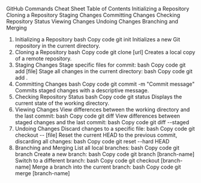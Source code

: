 GitHub Commands Cheat Sheet
Table of Contents
Initializing a Repository
Cloning a Repository
Staging Changes
Committing Changes
Checking Repository Status
Viewing Changes
Undoing Changes
Branching and Merging
1. Initializing a Repository
bash
Copy code
git init
Initializes a new Git repository in the current directory.
2. Cloning a Repository
bash
Copy code
git clone [url]
Creates a local copy of a remote repository.
3. Staging Changes
Stage specific files for commit:
bash
Copy code
git add [file]
Stage all changes in the current directory:
bash
Copy code
git add .
4. Committing Changes
bash
Copy code
git commit -m "Commit message"
Commits staged changes with a descriptive message.
5. Checking Repository Status
bash
Copy code
git status
Displays the current state of the working directory.
6. Viewing Changes
View differences between the working directory and the last commit:
bash
Copy code
git diff
View differences between staged changes and the last commit:
bash
Copy code
git diff --staged
7. Undoing Changes
Discard changes to a specific file:
bash
Copy code
git checkout -- [file]
Reset the current HEAD to the previous commit, discarding all changes:
bash
Copy code
git reset --hard HEAD
8. Branching and Merging
List all local branches:
bash
Copy code
git branch
Create a new branch:
bash
Copy code
git branch [branch-name]
Switch to a different branch:
bash
Copy code
git checkout [branch-name]
Merge a branch into the current branch:
bash
Copy code
git merge [branch-name]
